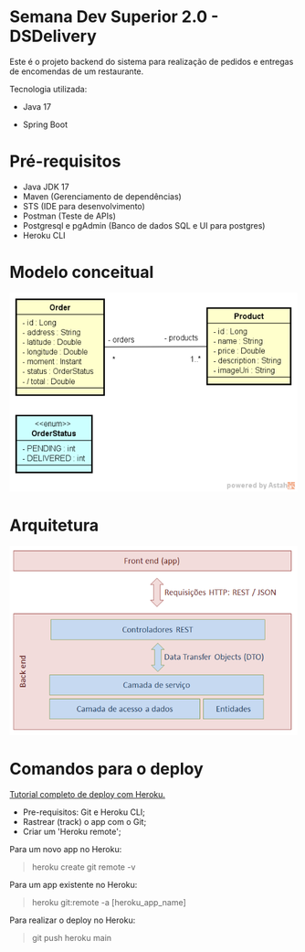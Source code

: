 # Semana Dev Superior 2.0 - DSDelivery

Este é o projeto backend do sistema para realização de pedidos e entregas de encomendas de um restaurante. 

Tecnologia utilizada:

- Java 17

- Spring Boot

# Pré-requisitos

- Java JDK 17
- Maven (Gerenciamento de dependências)
- STS (IDE para desenvolvimento)
- Postman (Teste de APIs)
- Postgresql e pgAdmin (Banco de dados SQL e UI para postgres)
- Heroku CLI


# Modelo conceitual

![Image](https://raw.githubusercontent.com/Lubrum/dsdeliver-sds2/master/assets/modelo-conceitual.png "Modelo conceitual")


# Arquitetura

![Image](https://raw.githubusercontent.com/Lubrum/dsdeliver-sds2/master/assets/camadas.png "Padrão camadas")

# Comandos para o deploy

[Tutorial completo de deploy com Heroku.](https://devcenter.heroku.com/articles/git)


- Pre-requisitos: Git e Heroku CLI;
- Rastrear (track) o app com o Git;
- Criar um 'Heroku remote';

Para um novo app no Heroku:
> heroku create
> git remote -v

Para um app existente no Heroku:
> heroku git:remote -a [heroku_app_name]

Para realizar o deploy no Heroku:
> git push heroku main



